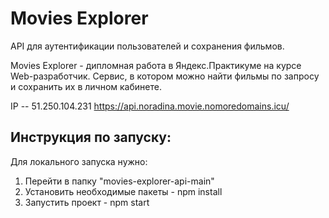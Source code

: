 # Movies Explorer
API для аутентификации пользователей и сохранения фильмов.


Movies Explorer - дипломная работа в Яндекс.Практикуме на курсе Web-разработчик. 
Сервис, в котором можно найти фильмы по запросу и сохранить их в личном кабинете.

IP -- 51.250.104.231
https://api.noradina.movie.nomoredomains.icu/

## Инструкция по запуску:

Для локального запуска нужно:
1. Перейти в папку "movies-explorer-api-main"
2. Установить необходимые пакеты - npm install
3. Запустить проект - npm start
